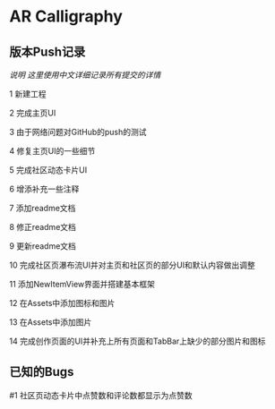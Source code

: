 # AR Calligraphy

## 版本Push记录

_说明 这里使用中文详细记录所有提交的详情_

1 新建工程

2 完成主页UI

3 由于网络问题对GitHub的push的测试

4 修复主页UI的一些细节

5 完成社区动态卡片UI

6 增添补充一些注释

7 添加readme文档

8 修正readme文档

9 更新readme文档

10 完成社区页瀑布流UI并对主页和社区页的部分UI和默认内容做出调整

11 添加NewItemView界面并搭建基本框架

12 在Assets中添加图标和图片

13 在Assets中添加图片

14 完成创作页面的UI并补充上所有页面和TabBar上缺少的部分图片和图标

## 已知的Bugs

#1 社区页动态卡片中点赞数和评论数都显示为点赞数
